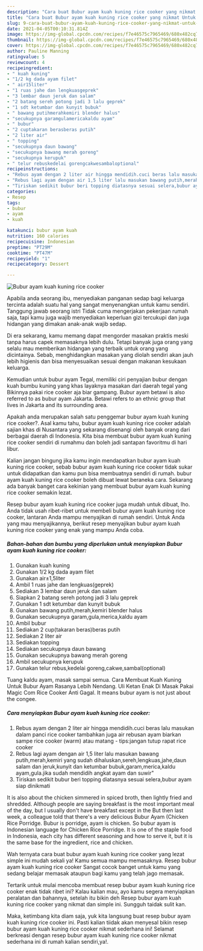 ```yaml
---
description: "Cara buat Bubur ayam kuah kuning rice cooker yang nikmat Untuk Jualan"
title: "Cara buat Bubur ayam kuah kuning rice cooker yang nikmat Untuk Jualan"
slug: 9-cara-buat-bubur-ayam-kuah-kuning-rice-cooker-yang-nikmat-untuk-jualan
date: 2021-04-05T00:10:31.814Z
image: https://img-global.cpcdn.com/recipes/f7e46575c7965469/680x482cq70/bubur-ayam-kuah-kuning-rice-cooker-foto-resep-utama.jpg
thumbnail: https://img-global.cpcdn.com/recipes/f7e46575c7965469/680x482cq70/bubur-ayam-kuah-kuning-rice-cooker-foto-resep-utama.jpg
cover: https://img-global.cpcdn.com/recipes/f7e46575c7965469/680x482cq70/bubur-ayam-kuah-kuning-rice-cooker-foto-resep-utama.jpg
author: Pauline Manning
ratingvalue: 5
reviewcount: 4
recipeingredient:
- " kuah kuning"
- "1/2 kg dada ayam filet"
- " air15liter"
- "1 ruas jahe dan lengkuasgeprek"
- "3 lembar daun jeruk dan salam"
- "2 batang sereh potong jadi 3 lalu geprek"
- "1 sdt ketumbar dan kunyit bubuk"
- " bawang putihmerahkemiri blender halus"
- "secukupnya garamgulamericakaldu ayam"
- " bubur"
- "2 cuptakaran berasberas putih"
- "2 liter air"
- " topping"
- "secukupnya daun bawang"
- "secukupnya bawang merah goreng"
- "secukupnya kerupuk"
- " telur rebuskedelai gorengcakwesambaloptional"
recipeinstructions:
- "Rebus ayam dengan 2 liter air hingga mendidih.cuci beras lalu masukan dalam panci rice cooker tambahkan juga air rebusan ayam biarkan sampe rice cooker (warm) atau matang tips:jangan tutup rapat rice cooker"
- "Rebus lagi ayam dengan air 1,5 liter lalu masukan bawang putih,merah,kemiri yang sudah dihaluskan,sereh,lengkuas,jahe,daun salam dan jeruk,kunyit dan ketumbar bubuk,garam,merica,kaldu ayam,gula.jika sudah mendidih angkat ayam dan suwir&#34;"
- "Tiriskan sedikit bubur beri topping diatasnya sesuai selera,bubur ayam siap dinikmati"
categories:
- Resep
tags:
- bubur
- ayam
- kuah

katakunci: bubur ayam kuah 
nutrition: 160 calories
recipecuisine: Indonesian
preptime: "PT29M"
cooktime: "PT47M"
recipeyield: "1"
recipecategory: Dessert

---
```



![Bubur ayam kuah kuning rice cooker](https://img-global.cpcdn.com/recipes/f7e46575c7965469/680x482cq70/bubur-ayam-kuah-kuning-rice-cooker-foto-resep-utama.jpg)

Apabila anda seorang ibu, menyediakan panganan sedap bagi keluarga tercinta adalah suatu hal yang sangat menyenangkan untuk kamu sendiri. Tanggung jawab seorang istri Tidak cuma mengerjakan pekerjaan rumah saja, tapi kamu juga wajib menyediakan keperluan gizi tercukupi dan juga hidangan yang dimakan anak-anak wajib sedap.

Di era  sekarang, kamu memang dapat mengorder masakan praktis meski tanpa harus capek memasaknya lebih dulu. Tetapi banyak juga orang yang selalu mau memberikan hidangan yang terbaik untuk orang yang dicintainya. Sebab, menghidangkan masakan yang diolah sendiri akan jauh lebih higienis dan bisa menyesuaikan sesuai dengan makanan kesukaan keluarga. 

Kemudian untuk bubur ayam Tegal, memiliki ciri penyajian bubur dengan kuah bumbu kuning yang khas layaknya masakan dari daerah tegal yang Bikinnya pakai rice cooker aja biar gampang. Bubur ayam betawi is also referred to as bubur ayam Jakarta. Betawi refers to an ethnic group that lives in Jakarta and its surrounding area.

Apakah anda merupakan salah satu penggemar bubur ayam kuah kuning rice cooker?. Asal kamu tahu, bubur ayam kuah kuning rice cooker adalah sajian khas di Nusantara yang sekarang disenangi oleh banyak orang dari berbagai daerah di Indonesia. Kita bisa membuat bubur ayam kuah kuning rice cooker sendiri di rumahmu dan boleh jadi santapan favoritmu di hari libur.

Kalian jangan bingung jika kamu ingin mendapatkan bubur ayam kuah kuning rice cooker, sebab bubur ayam kuah kuning rice cooker tidak sukar untuk didapatkan dan kamu pun bisa membuatnya sendiri di rumah. bubur ayam kuah kuning rice cooker boleh dibuat lewat beraneka cara. Sekarang ada banyak banget cara kekinian yang membuat bubur ayam kuah kuning rice cooker semakin lezat.

Resep bubur ayam kuah kuning rice cooker juga mudah untuk dibuat, lho. Anda tidak usah ribet-ribet untuk membeli bubur ayam kuah kuning rice cooker, lantaran Anda mampu menyajikan di rumah sendiri. Untuk Anda yang mau menyajikannya, berikut resep menyajikan bubur ayam kuah kuning rice cooker yang enak yang mampu Anda coba.

<!--inarticleads1-->

##### Bahan-bahan dan bumbu yang diperlukan untuk menyiapkan Bubur ayam kuah kuning rice cooker:

1. Gunakan  kuah kuning
1. Gunakan 1/2 kg dada ayam filet
1. Gunakan  air±1,5liter
1. Ambil 1 ruas jahe dan lengkuas(geprek)
1. Sediakan 3 lembar daun jeruk dan salam
1. Siapkan 2 batang sereh potong jadi 3 lalu geprek
1. Gunakan 1 sdt ketumbar dan kunyit bubuk
1. Gunakan  bawang putih,merah,kemiri blender halus
1. Gunakan secukupnya garam,gula,merica,kaldu ayam
1. Ambil  bubur
1. Sediakan 2 cup(takaran beras)beras putih
1. Sediakan 2 liter air
1. Sediakan  topping
1. Sediakan secukupnya daun bawang
1. Gunakan secukupnya bawang merah goreng
1. Ambil secukupnya kerupuk
1. Gunakan  telur rebus,kedelai goreng,cakwe,sambal(optional)


Tuang kaldu ayam, masak sampai semua. Cara Membuat Kuah Kuning Untuk Bubur Ayam Rasanya Lebih Nendang. Uli Ketan Enak Di Masak Pakai Magic Com Rice Cooker Anti Gagal. It means bubur ayam is not just about the congee. 

<!--inarticleads2-->

##### Cara menyiapkan Bubur ayam kuah kuning rice cooker:

1. Rebus ayam dengan 2 liter air hingga mendidih.cuci beras lalu masukan dalam panci rice cooker tambahkan juga air rebusan ayam biarkan sampe rice cooker (warm) atau matang - tips:jangan tutup rapat rice cooker
1. Rebus lagi ayam dengan air 1,5 liter lalu masukan bawang putih,merah,kemiri yang sudah dihaluskan,sereh,lengkuas,jahe,daun salam dan jeruk,kunyit dan ketumbar bubuk,garam,merica,kaldu ayam,gula.jika sudah mendidih angkat ayam dan suwir&#34;
1. Tiriskan sedikit bubur beri topping diatasnya sesuai selera,bubur ayam siap dinikmati


It is also about the chicken simmered in spiced broth, then lightly fried and shredded. Although people are saying breakfast is the most important meal of the day, but I usually don&#39;t have breakfast except in the But then last week, a colleague told that there&#39;s a very delicious Bubur Ayam (Chicken Rice Porridge. Bubur is porridge, ayam is chicken. So bubur ayam is Indonesian language for Chicken Rice Porridge. It is one of the staple food in Indonesia, each city has different seasoning and how to serve it, but it is the same base for the ingredient, rice and chicken. 

Wah ternyata cara buat bubur ayam kuah kuning rice cooker yang lezat simple ini mudah sekali ya! Kamu semua mampu memasaknya. Resep bubur ayam kuah kuning rice cooker Sangat cocok banget untuk kamu yang sedang belajar memasak ataupun bagi kamu yang telah jago memasak.

Tertarik untuk mulai mencoba membuat resep bubur ayam kuah kuning rice cooker enak tidak ribet ini? Kalau kalian mau, ayo kamu segera menyiapkan peralatan dan bahannya, setelah itu bikin deh Resep bubur ayam kuah kuning rice cooker yang nikmat dan simple ini. Sungguh taidak sulit kan. 

Maka, ketimbang kita diam saja, yuk kita langsung buat resep bubur ayam kuah kuning rice cooker ini. Pasti kalian tiidak akan menyesal bikin resep bubur ayam kuah kuning rice cooker nikmat sederhana ini! Selamat berkreasi dengan resep bubur ayam kuah kuning rice cooker nikmat sederhana ini di rumah kalian sendiri,ya!.

